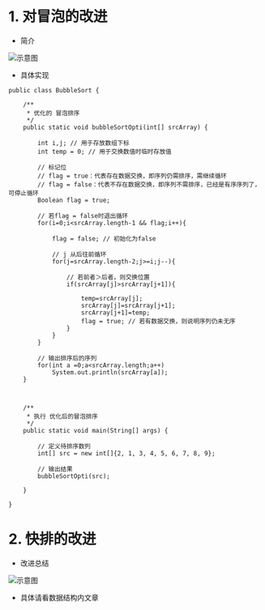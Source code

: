 # 1. 对冒泡的改进
- 简介

![示意图](http://upload-images.jianshu.io/upload_images/944365-ca02f6dedd0bac27.png?imageMogr2/auto-orient/strip%7CimageView2/2/w/1240)

- 具体实现

```
public class BubbleSort {

    /**
     * 优化的 冒泡排序
     */
    public static void bubbleSortOpti(int[] srcArray) {

        int i,j; // 用于存放数组下标
        int temp = 0; // 用于交换数值时临时存放值

        // 标记位
        // flag = true：代表存在数据交换，即序列仍需排序，需继续循环
        // flag = false：代表不存在数据交换，即序列不需排序，已经是有序序列了，可停止循环
        Boolean flag = true;

        // 若flag = false时退出循环
        for(i=0;i<srcArray.length-1 && flag;i++){

            flag = false; // 初始化为false

            // j 从后往前循环
            for(j=srcArray.length-2;j>=i;j--){

                // 若前者＞后者，则交换位置
                if(srcArray[j]>srcArray[j+1]){

                    temp=srcArray[j];
                    srcArray[j]=srcArray[j+1];
                    srcArray[j+1]=temp;
                    flag = true; // 若有数据交换，则说明序列仍未无序
                }
            }
        }

        // 输出排序后的序列
        for(int a =0;a<srcArray.length;a++)
            System.out.println(srcArray[a]);
    }



    /**
     * 执行 优化后的冒泡排序
     */
    public static void main(String[] args) {

        // 定义待排序数列
        int[] src = new int[]{2, 1, 3, 4, 5, 6, 7, 8, 9};

        // 输出结果
        bubbleSortOpti(src);

    }

}

```
# 2. 快排的改进
- 改进总结

![示意图](http://upload-images.jianshu.io/upload_images/944365-c0ac701ffd49d796.png?imageMogr2/auto-orient/strip%7CimageView2/2/w/1240)

- 具体请看数据结构内文章